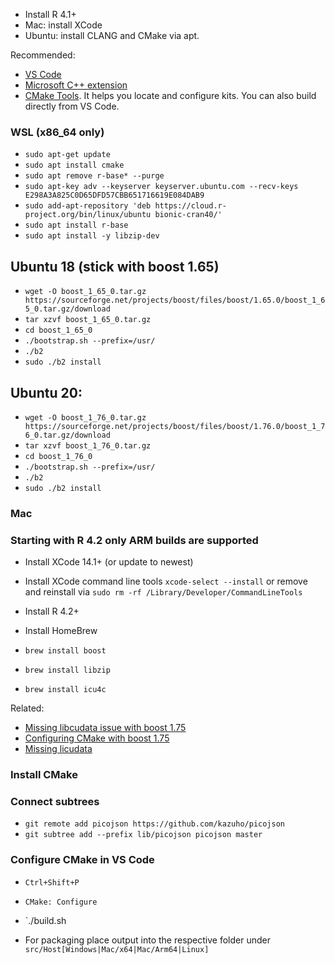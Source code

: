 - Install R 4.1+
- Mac: install XCode
- Ubuntu: install CLANG and CMake via apt.

Recommended:

- [VS Code](https://code.visualstudio.com/)
- [Microsoft C++ extension](https://marketplace.visualstudio.com/items?itemName=ms-vscode.cpptools)
- [CMake Tools](https://marketplace.visualstudio.com/items?itemName=ms-vscode.cmake-tools&ssr=false#overview). It helps you locate and configure kits. You can also build directly from VS Code.

### WSL (x86_64 only)

- `sudo apt-get update`
- `sudo apt install cmake`
- `sudo apt remove r-base* --purge`
- `sudo apt-key adv --keyserver keyserver.ubuntu.com --recv-keys E298A3A825C0D65DFD57CBB651716619E084DAB9`
- `sudo add-apt-repository 'deb https://cloud.r-project.org/bin/linux/ubuntu bionic-cran40/'`
- `sudo apt install r-base`
- `sudo apt install -y libzip-dev`

## Ubuntu 18 (stick with boost 1.65)

- `wget -O boost_1_65_0.tar.gz https://sourceforge.net/projects/boost/files/boost/1.65.0/boost_1_65_0.tar.gz/download`
- `tar xzvf boost_1_65_0.tar.gz`
- `cd boost_1_65_0`
- `./bootstrap.sh --prefix=/usr/`
- `./b2`
- `sudo ./b2 install`

## Ubuntu 20:

- `wget -O boost_1_76_0.tar.gz https://sourceforge.net/projects/boost/files/boost/1.76.0/boost_1_76_0.tar.gz/download`
- `tar xzvf boost_1_76_0.tar.gz`
- `cd boost_1_76_0`
- `./bootstrap.sh --prefix=/usr/`
- `./b2`
- `sudo ./b2 install`

### Mac

### Starting with R 4.2 only ARM builds are supported 

- Install XCode 14.1+ (or update to newest)
- Install XCode command line tools `xcode-select --install` or remove and reinstall via `sudo rm -rf /Library/Developer/CommandLineTools`
- Install R 4.2+
- Install HomeBrew

- `brew install boost`
- `brew install libzip`
- `brew install icu4c`

Related:

- [Missing libcudata issue with boost 1.75](https://github.com/Homebrew/homebrew-core/issues/67427)
- [Configuring CMake with boost 1.75](https://github.com/carlocab/macos-boost1.75-regex-bug)
- [Missing licudata](https://github.com/OpenRCT2/OpenRCT2/issues/8000)

### Install CMake

### Connect subtrees

- `git remote add picojson https://github.com/kazuho/picojson`
- `git subtree add --prefix lib/picojson picojson master`

### Configure CMake in VS Code

- `Ctrl+Shift+P`
- `CMake: Configure`

- `./build.sh 
- For packaging place output into the respective folder under `src/Host[Windows|Mac/x64|Mac/Arm64|Linux]`
